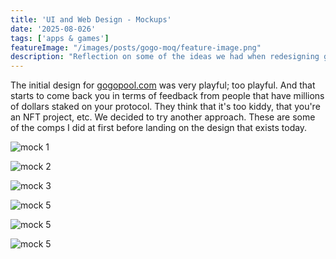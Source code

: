 ```yaml
---
title: 'UI and Web Design - Mockups'
date: '2025-08-026'
tags: ['apps & games']
featureImage: "/images/posts/gogo-moq/feature-image.png"
description: "Reflection on some of the ideas we had when redesigning gogopool.com"
---
```



The initial design for [gogopool.com](https://gogopool.com) was very playful; too playful. And that starts to come back you in terms of feedback from people that have millions of dollars staked on your protocol. They think that it's too kiddy, that you're an NFT project, etc. We decided to try another approach. These are some of the comps I did at first before landing on the design that exists today.
<br>

![mock 1](/images/posts/gogo-moq/image1.png)

![mock 2](/images/posts/gogo-moq/image2.png)

![mock 3](/images/posts/gogo-moq/image3.png)

![mock 5](/images/posts/gogo-moq/image4.png)

![mock 5](/images/posts/gogo-moq/image5.png)

![mock 5](/images/posts/gogo-moq/image6.png)

